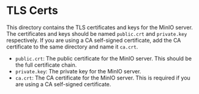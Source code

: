 # TLS Certs

This directory contains the TLS certificates and keys for the MinIO server. The certificates and keys should be named `public.crt` and `private.key` respectively. If you are using a CA self-signed certificate, add the CA certificate to the same directory and name it `ca.crt`.

- `public.crt`: The public certificate for the MinIO server. This should be the full certificate chain.
- `private.key`: The private key for the MinIO server.
- `ca.crt`: The CA certificate for the MinIO server. This is required if you are using a CA self-signed certificate.